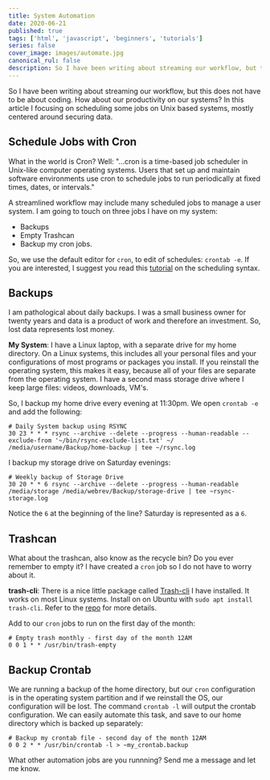 ```yaml
---
title: System Automation
date: 2020-06-21
published: true
tags: ['html', 'javascript', 'beginners', 'tutorials']
series: false
cover_image: images/automate.jpg
canonical_rul: false
description: So I have been writing about streaming our workflow, but this does not have to be about coding. How about our productivity on our systems? In this article I focusing on scheduling some jobs on Unix based systems, mostly centered around securing data.
---
```

So I have been writing about streaming our workflow, but this does not have to be about coding. How about our productivity on our systems? In this article I focusing on scheduling some jobs on Unix based systems, mostly centered around securing data.

## Schedule Jobs with Cron
What in the world is Cron? Well: "...cron is a time-based job scheduler in Unix-like computer operating systems. Users that set up and maintain software environments use cron to schedule jobs to run periodically at fixed times, dates, or intervals."

A streamlined workflow may include many scheduled jobs to manage a user system. I am going to touch on three jobs I have on my system:
- Backups
- Empty Trashcan
- Backup my cron jobs.

So, we use the default editor for `cron`, to edit of schedules: `crontab -e`. If you are interested, I suggest you read this [tutorial](https://code.tutsplus.com/tutorials/scheduling-tasks-with-cron-jobs--net-8800) on the scheduling syntax.

## Backups
I am pathological about daily backups. I was a small business owner for twenty years and data is a product of work and therefore an investment. So, lost data represents lost money.

**My System**: I have a Linux laptop, with a separate drive for my home directory. On a Linux systems, this includes all your personal files and your configurations of most programs or packages you install. If you reinstall the operating system, this makes it easy, because all of your files are separate from the operating system. I have a second mass storage drive where I keep large files: videos, downloads, VM's.

So, I backup my home drive every evening at 11:30pm. We open `crontab -e` and add the following:
```
# Daily System backup using RSYNC
30 23 * * * rsync --archive --delete --progress --human-readable --exclude-from '~/bin/rsync-exclude-list.txt' ~/ /media/username/Backup/home-backup | tee ~/rsync.log
```
I backup my storage drive on Saturday evenings:
```
# Weekly backup of Storage Drive
30 20 * * 6 rsync --archive --delete --progress --human-readable /media/storage /media/webrev/Backup/storage-drive | tee ~rsync-storage.log
```
Notice the `6` at the beginning of the line? Saturday is represented as a `6`.

## Trashcan
What about the trashcan, also know as the recycle bin? Do you ever remember to empty it? I have created a `cron` job so I do not have to worry about it.

**trash-cli**: There is a nice little package called [Trash-cli](https://github.com/andreafrancia/trash-cli) I have installed. It works on most Linux systems. Install on on Ubuntu with `sudo apt install trash-cli`. Refer to the [repo](https://github.com/andreafrancia/trash-cli) for more details.

Add to our `cron` jobs to run on the first day of the month:
```
# Empty trash monthly - first day of the month 12AM
0 0 1 * * /usr/bin/trash-empty
```

## Backup Crontab
We are running a backup of the home directory, but our `cron` configuration is in the operating system partition and if we reinstall the OS, our configuration will be lost. The command `crontab -l` will output the crontab configuration. We can easily automate this task, and save to our home directory which is backed up separately:
```
# Backup my crontab file - second day of the month 12AM
0 0 2 * * /usr/bin/crontab -l > ~my_crontab.backup
```

What other automation jobs are you runnning? Send me a message and let me know.
